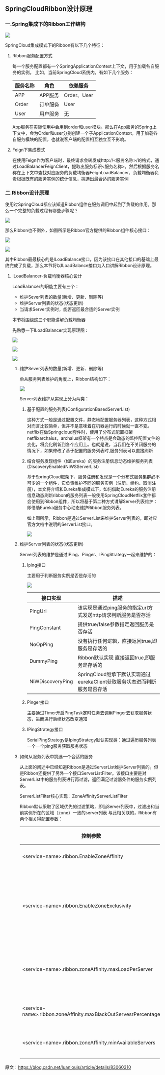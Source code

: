 ## SpringCloudRibbon设计原理

### 一.Spring集成下的Ribbon工作结构

![](springcloud/springcloud-ribbon-archive.png)

SpringCloud集成模式下的Ribbon有以下几个特征：

1. Ribbon服务配置方式

    每一个服务配置都有一个SpringApplicationContext上下文，用于加载各自服务的实例。
    比如，当前SpringCloud系统内，有如下几个服务：

    服务名称|角色|依赖服务
    --|--|--
    APP|APP服务|Order、User
    Order|订单服务|User
    User|用户服务|无

    App服务在实际使用中会用到order和user模块。那么在App服务的Spring上下文中，会为Order和user分别创建一个子ApplicationContext，用于加载各自服务模块的配置，也就说客户端的配置相互独立互不影响。

2. Feign下集成模式

    在使用Feign作为客户端时，最终请求会转发成http://<服务名称>/<relative-path-to-service>的格式，通过LoadBalancerFeignClient，提取出服务标识<服务名称>，然后根据服务名称在上下文中查找对应服务的负载均衡器FeignLoadBalancer，负载均衡器负责根据既有的服务实例的统计信息，挑选出最合适的服务实例

### 二.Ribbon设计原理

使用过SpringCloud都应该知道Ribbon组件在服务调用中起到了负载的作用。那么一个完整的负载过程有哪些步骤呢？

![](springcloud/springcloud-ribbon-load.png)

那么Ribbon也不例外，如图所示是Ribbon官方提供的Ribbon组件核心接口：

![](springcloud/springcloud-ribbon-core-class.png)

![](springcloud/springcloud-ribbon-core-class-memo.png)

其中Ribbon最最核心的是ILoadBalance接口，因为该接口在其他接口的基础上最终完成了负载，那么本节将以ILoadBalance接口为入口讲解Ribbon设计原理。

1. ILoadBalancer-负载均衡器核心设计

    LoadBalancer的职能主要有三个：

    * 维护Sever列表的数量(新增、更新、删除等)
    * 维护Server列表的状态(状态更新)
    * 当请求Server实例时，能否返回最合适的Server实例

    本节将围绕这三个职能讲解负载均衡器

    先熟悉一下ILoadBalancer实现原理图：

    ![](springcloud/springcloud-ribbon-load-banlancer.png)

    ![](springcloud/springcloud-ribbon-load-banlancer-desc.png)

    ![](springcloud/springcloud-ribbon-load-banlancer-class.png)

    1. 维护Sever列表的数量(新增、更新、删除等)

        单从服务列表维护的角度上，Ribbon结构如下：

        ![](springcloud/springcloud-ribbon-load-banlancer-dynamic.png)

        Server列表维护从实现上分为两类：

        1. 基于配置的服务列表(ConfigurationBasedServerList)

            这种方式一般是通过配置文件，静态地配置服务器列表，这种方式相对而言比较简单，但并不是意味着在机器运行的时候就一直不变。netflix在做Springcloud套件时，使用了分布式配置框架netflixarchaius，archaius框架有一个特点是会动态的监控配置文件的变化，将变化刷新到各个应用上。也就是说，当我们在不关闭服务的情况下，如果修改了基于配置的服务列表时,服务列表可以直接刷新

        2. 结合服务发现组件（如Eureka）的服务注册信息动态维护服务列表(DiscoveryEnabledNIWSServerList)

            基于SpringCloud框架下，服务注册和发现是一个分布式服务集群必不可少的一个组件，它负责维护不同的服务实例（注册、续约、取消注册），本文将介绍和Eureka集成模式下，如何借助Eureka的服务注册信息动态刷新ribbon的服务列表一般使用SpringCloudNetflix套件都会使用到Ribbon组件，所以将基于第二种方式讲解Server列表维护：即借助Eureka服务中心动态维护Ribbon服务列表。

            如上图所示，Ribbon是通过ServerList来维护Server列表的，即对应官方文档中说明的ServerList接口。

            ![](springcloud/springcloud-ribbon-server-list-class.png)

    2. 维护Server列表的状态(状态更新)

        Server列表的维护是通过IPing、Pinger、IPingStrategy一起来维护的：

        [](springcloud/springcloud-ribbon-server-list-status-update.png)

        1. Iping接口

            主要用于判断服务实例是否是存活的

            ![](springcloud/springcloud-ribbon-ping-class.png)

            接口实现|描述
            --|--
            PingUrl|该实现是通过ping服务的指定url方式发送http请求判断服务是否存活
            PingConstant|提供true/false参数指定返回服务是否存活
            NoOpPing|没有执行任何逻辑，直接返回true,即服务是存活的
            DummyPing|Ribbon默认实现 直接返回true,即服务是存活的
            NIWDiscoveryPing|SpringCloud继承下默认实现通过eurekaClient获取服务状态进而判断服务是否存活

        2. Pinger接口

            主要通过Timer开启PingTask定时任务去调用Pinger去获取服务状态，进而进行后续状态改变通知

        3. IPingStrategy接口

            SerialPingStrategy是IpingStrategy默认实现类：通过遍历服务列表一个一个ping服务获取服务状态

    3. 如何从服务列表中挑选一个合适的服务

        从上面的阐述中已经知道Ribbon是通过ServerList维护Server列表的。但是Ribbon还提供了另外一个接口ServerListFilter。该接口主要是对ServerList中的服务列表进行再过滤，返回满足过滤器条件的服务实例列表。

        ServerListFilter核心实现：ZoneAffinityServerListFilter

        Ribbon默认采取了区域优先的过滤策略，即当Server列表中，过滤出和当前实例所在的区域（zone）一致的server列表
        与此相关联的，Ribbon有两个相关得配置参数：

        控制参数|说明|默认值
        --|--|--
        \<service-name>.ribbon.EnableZoneAffinity|是否开启区域优先|false
        \<service-name>.ribbon.EnableZoneExclusivity|是否采取区域排他性，即只返回和当前Zone一致的服务实例|false
        \<service-name>.ribbon.zoneAffinity.maxLoadPerServer|每个Server上的最大活跃请求负载数阈值|0.6
        \<service-name>.ribbon.zoneAffinity.maxBlackOutServesrPercentage|最大断路过滤的百分比|0.8
        \<service-name>.ribbon.zoneAffinity.minAvailableServers|最少可用的服务实例阈值|2


原文：https://blog.csdn.net/luanlouis/article/details/83060310